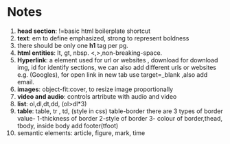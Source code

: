 # Notes

1. **head section**: !=basic html boilerplate shortcut
2. **text**: em to define emphasized, strong to represent boldness
3. there should be only one **h1** tag per pg.
4. **html entities**: lt, gt, nbsp. <,>,non-breaking-space.
5. **Hyperlink**: a element used for url or websites , download for download img, id for identify sections, we can also add different urls or websites e.g. (Googles), for open link in new tab use target=\_blank ,also add email.
6. **images**: object-fit:cover, to resize image proportionally
7. **video and audio**: controls artribute with audio and video
8. **list**: ol,dl,dt,dd, (ol>dl\*3)
9. **table**: table, tr , td, (style in css) table-border there are 3 types of border value-
 1-thickness of border
 2-style of border
 3- colour of border,thead, tbody, inside body add footer(tfoot)
10. semantic elements: article, figure, mark, time